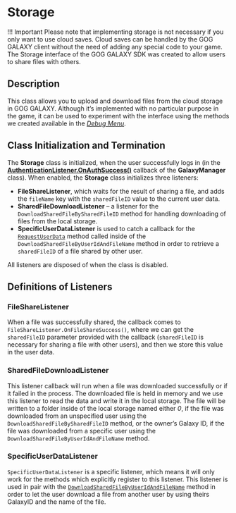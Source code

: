 # Storage

!!! Important
    Please note that implementing storage is not necessary if you only want to use cloud saves. Cloud saves can be handled by the GOG GALAXY client without the need of adding any special code to your game. The Storage interface of the GOG GALAXY SDK was created to allow users to share files with others.

## Description

This class allows you to upload and download files from the cloud storage in GOG GALAXY. Although it’s implemented with no particular purpose in the game, it can be used to experiment with the interface using the methods we created available in the [*Debug Menu*](demo-general-remarks.md#debug-menu).

## Class Initialization and Termination

The **Storage** class is initialized, when the user successfully logs in (in the [**AuthenticationListener.OnAuthSuccess()**](demo-galaxy-manager.md#galaxy-peer-initialization) callback of the **GalaxyManager** class). When enabled, the **Storage** class initializes three listeners:

- **FileShareListener**, which waits for the result of sharing a file, and adds the `fileName` key with the `sharedFileID` value to the current user data.
- **SharedFileDownloadListener** – a listener for the `DownloadSharedFileBySharedFileID` method for handling downloading of files from the local storage.
- **SpecificUserDataListener** is used to catch a callback for the [`RequestUserData`](https://docs.gog.com/galaxyapi/classgalaxy_1_1api_1_1IUser.html#a8e77956d509453d67c5febf8ff1d483d) method called inside of the `DownloadSharedFileByUserIdAndFileName` method in order to retrieve a `sharedFileID` of a file shared by other user.

All listeners are disposed of when the class is disabled.

## Definitions of Listeners

### FileShareListener

When a file was successfully shared, the callback comes to `FileShareListener.OnFileShareSuccess()`, where we can get the `sharedFileID` parameter provided with the callback (`sharedFileID` is necessary for sharing a file with other users), and then we store this value in the user data.

### SharedFileDownloadListener

This listener callback will run when a file was downloaded successfully or if it failed in the process. The downloaded file is held in memory and we use this listener to read the data and write it in the local storage. The file will be written to a folder inside of the local storage named either *0*, if the file was downloaded from an unspecified user using the `DownloadSharedFileBySharedFileID` method, or the owner’s Galaxy ID, if the file was downloaded from a specific user using the `DownloadSharedFileByUserIdAndFileName` method.

### SpecificUserDataListener

`SpecificUserDataListener` is a specific listener, which means it will only work for the methods which explicitly register to this listener. This listener is used in pair with the [`DownloadSharedFileByUserIdAndFileName`](demo-storage-implementation.md#downloadsharedfilebyuseridandfilename) method in order to let the user download a file from another user by using theirs GalaxyID and the name of the file.
